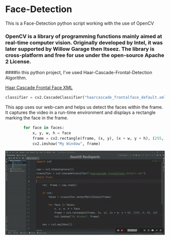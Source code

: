 # Face-Detection

This is a Face-Detection python script working with the use of OpenCV

### OpenCV is a library of programming functions mainly aimed at real-time computer vision. Originally developed by Intel, it was later supported by Willow Garage then Itseez. The library is cross-platform and free for use under the open-source Apache 2 License.

####In this python project, I've used Haar-Cascade-Frontal-Detection Algorithm.

[Haar Cascade Frontal Face XML](https://raw.githubusercontent.com/opencv/opencv/master/data/haarcascades/haarcascade_frontalface_default.xml "Haar Cascade XML")

```python
classifier = cv2.CascadeClassifier("haarcascade_frontalface_default.xml")
```

This app uses our web-cam and helps us detect the faces within the frame. It captures the video in a run-time environment and displays a rectangle marking the face in the frame. 

```python
		for face in faces:
            x, y, w, h = face
            frame = cv2.rectangle(frame, (x, y), (x + w, y + h), (255, 0, 0), 10)
            cv2.imshow("My Window", frame)
```

![Working GIF of Face-Detection using WebCam][web-cam]

[web-cam]: face-detection-webCam.gif "Face-Detection-WebCam"
